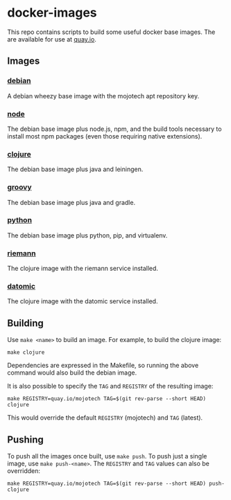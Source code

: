 # docker-images

This repo contains scripts to build some useful docker base images. The are available for use at [quay.io](http://quay.io).

## Images

### [debian](http://quay.io/mojotech/debian)
A debian wheezy base image with the mojotech apt repository key.

### [node](http://quay.io/mojotech/node)
The debian base image plus node.js, npm, and the build tools necessary to install most npm packages (even those requiring native extensions).

### [clojure](http://quay.io/mojotech/clojure)
The debian base image plus java and leiningen.

### [groovy](http://quay.io/mojotech/groovy)
The debian base image plus java and gradle.

### [python](http://quay.io/mojotech/python)
The debian base image plus python, pip, and virtualenv.

### [riemann](http://quay.io/mojotech/riemann)
The clojure image with the riemann service installed.

### [datomic](http://quay.io/mojotech/datomic)
The clojure image with the datomic service installed.

## Building

Use `make <name>` to build an image. For example, to build the clojure image:

    make clojure

Dependencies are expressed in the Makefile, so running the above command would also build the debian image.

It is also possible to specify the `TAG` and `REGISTRY` of the resulting image:

    make REGISTRY=quay.io/mojotech TAG=$(git rev-parse --short HEAD) clojure

This would override the default `REGISTRY` (mojotech) and `TAG` (latest).

## Pushing

To push all the images once built, use `make push`. To push just a single image, use `make push-<name>`. The `REGISTRY` and `TAG` values can also be overridden:

    make REGISTRY=quay.io/mojotech TAG=$(git rev-parse --short HEAD) push-clojure
